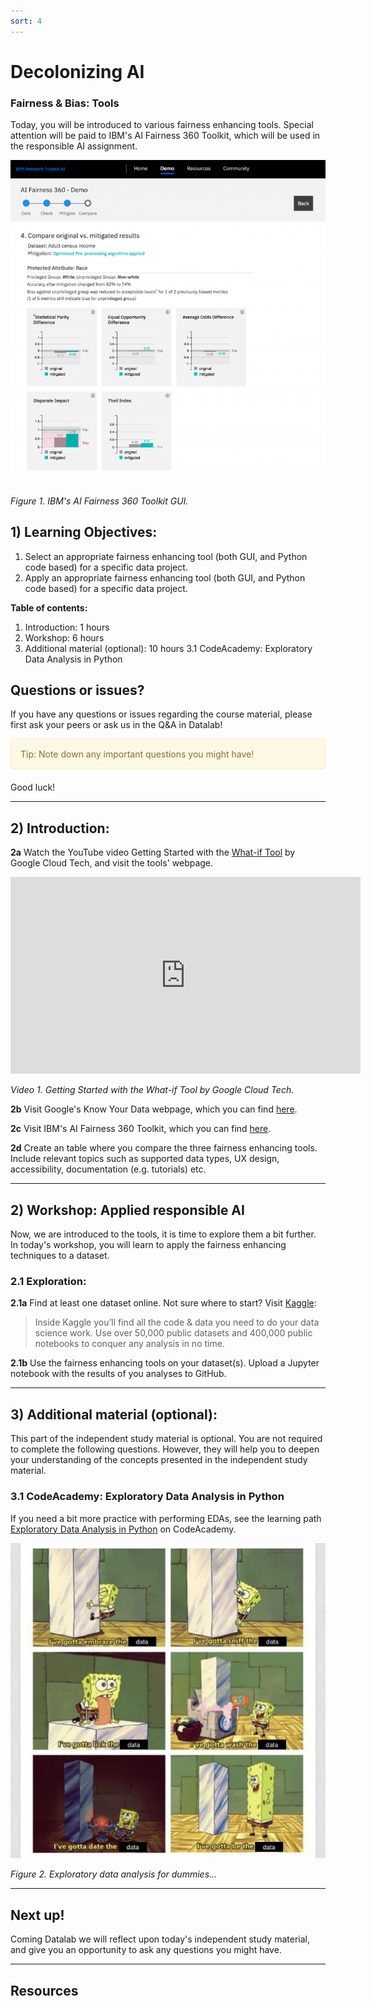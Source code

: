 ```yaml
---
sort: 4
---
```


# Decolonizing AI 
### Fairness & Bias: Tools

Today, you will be introduced to various fairness enhancing tools. Special attention will be paid to IBM's AI Fairness 360 Toolkit, which will be used in the responsible AI assignment.

<img src="./images/aif360.png" alt="aif360" width="800">

*Figure 1. IBM's AI Fairness 360 Toolkit GUI.*

## 1) Learning Objectives:

1. Select an appropriate fairness enhancing tool (both GUI, and Python code based) for a specific data project.
2. Apply an appropriate fairness enhancing tool (both GUI, and Python code based) for a specific data project.


__Table of contents:__
1. Introduction: 1 hours
2. Workshop: 6 hours
3. Additional material (optional): 10 hours
   3.1 CodeAcademy: Exploratory Data Analysis in Python

## Questions or issues?
If you have any questions or issues regarding the course material, please first ask your peers or ask us in the Q&A in Datalab!

<div style="padding: 15px; border: 1px solid transparent; border-color: transparent; margin-bottom: 20px; border-radius: 4px; color: #8a6d3b;; background-color: #fcf8e3; border-color: #faebcc;">
Tip: Note down any important questions you might have!
 </div>

Good luck!

***

## 2) Introduction:

__2a__ Watch the YouTube video Getting Started with the [What-if Tool](https://pair-code.github.io/what-if-tool/) by Google Cloud Tech, and visit the tools' webpage.

<iframe width="560" height="315" src="https://www.youtube.com/embed/qTUUwfG1vSs" title="YouTube video player" frameborder="0" allow="accelerometer; autoplay; clipboard-write; encrypted-media; gyroscope; picture-in-picture" allowfullscreen></iframe>

*Video 1. Getting Started with the What-if Tool by Google Cloud Tech.*

__2b__ Visit Google's Know Your Data webpage, which you can find [here](https://knowyourdata.withgoogle.com/).

__2c__  Visit IBM's AI Fairness 360 Toolkit, which you can find [here](https://aif360.mybluemix.net/).

__2d__ Create an table where you compare the three fairness enhancing tools. Include relevant topics such as supported data types, UX design, accessibility, documentation (e.g. tutorials) etc.

***

## 2) Workshop: Applied responsible AI

Now, we are introduced to the tools, it is time to explore them a bit further. In today's workshop, you will learn to apply the fairness enhancing techniques to a dataset.

### 2.1 Exploration:

__2.1a__ Find at least one dataset online. Not sure where to start? Visit [Kaggle](https://www.kaggle.com/):

>Inside Kaggle you’ll find all the code & data you need to do your data science work. Use over 50,000 public datasets and 400,000 public notebooks to conquer any analysis in no time.

__2.1b__ Use the fairness enhancing tools on your dataset(s). Upload a Jupyter notebook with the results of you analyses to GitHub.

***

## 3) Additional material (optional):

This part of the independent study material is optional. You are not required to complete the following questions. However, they will help you to deepen your understanding of the concepts presented in the independent study material.

### 3.1 CodeAcademy: Exploratory Data Analysis in Python

If you need a bit more practice with performing EDAs, see the learning path [Exploratory Data Analysis in Python](https://www.codecademy.com/learn/eda-exploratory-data-analysis-python)  on CodeAcademy.

<img src="./images/eda_meme.jpg" alt="aif360" width="800">

*Figure 2. Exploratory data analysis for dummies...*

***

## Next up!
Coming Datalab we will reflect upon today's independent study material, and give you an opportunity to ask any questions you might have.

***

## Resources
